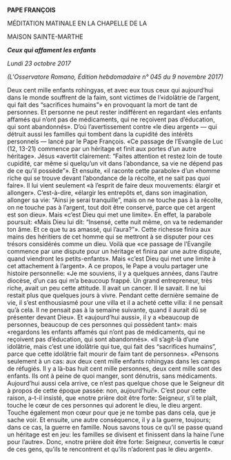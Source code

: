 **PAPE FRANÇOIS**

MÉDITATION MATINALE EN LA CHAPELLE DE LA

MAISON SAINTE-MARTHE

***Ceux qui affament les enfants***

*Lundi 23 octobre 2017*

*(L'Osservatore Romano, Édition hebdomadaire n° 045 du 9 novembre 2017)*

Deux cent mille enfants rohingyas, et avec eux tous ceux qui aujourd’hui dans le monde souffrent de la faim, sont victimes de l’«idolâtrie de l’argent, qui fait des “sacrifices humains”» en provoquant la mort de tant de personnes. Et personne ne peut rester indifférent en regardant «les enfants affamés qui n’ont pas de médicaments, qui ne reçoivent pas d’éducation, qui sont abandonnés». D’où l’avertissement contre «le dieu argent» — qui détruit aussi les familles qui tombent dans la cupidité des intérêts personnels — lancé par le Pape François. «Ce passage de l’Evangile de Luc (12, 13-21) commence par un héritage et finit aux portes d’un autre héritage». Jésus «avertit clairement: “Faites attention et restez loin de toute cupidité, car même si quelqu’un vit dans l’abondance, sa vie ne dépend pas de ce qu’il possède”». Et ensuite, «il raconte cette parabole» d’un «homme riche qui se trouve devant l’abondance de la récolte, et ne sait pas quoi faire». Il lui vient seulement «à l’esprit de faire deux mouvements: élargir et allonger». C’est-à-dire, «élargir les entrepôts et, dans son imagination, allonger sa vie: “Ainsi je serai tranquille”, mais on ne touche pas à la récolte, on ne touche pas à l’argent, tout doit être conservé, parce que cet argent est son dieu». Mais «c’est Dieu qui met une limite». En effet, la parabole poursuit: «Mais Dieu lui dit: “Insensé, cette nuit même, on va te redemander ton âme. Et ce que tu as amassé, qui l’aura?”». Cette richesse finira aux mains des héritiers de cet homme qui se mettront à se disputer pour ces trésors considérés comme un dieu. Voilà que «ce passage de l’Evangile commence par une dispute pour un héritage et finira par une autre dispute, quand viendront les petits-enfants». Mais «c’est Dieu qui met une limite à cet attachement à l’argent». A ce propos, le Pape a voulu partager une histoire personnelle: «Je me souviens, il y a quelques années, dans l’autre diocèse, d’un cas qui m’a beaucoup frappé. Un grand entrepreneur, très riche, avait un peu cette attitude. Il avait un cancer. Il le savait. Il ne lui restait plus que quelques jours à vivre. Pendant cette dernière semaine de vie, il s’est enthousiasmé pour une villa et il a acheté cette villa: il ne pensait qu’à cela. Il ne pensait pas à la semaine suivante, quand il aurait dû se présenter devant Dieu». Et «aujourd’hui aussi», il y a «beaucoup de personnes, beaucoup de ces personnes qui possèdent tant»: mais «regardons les enfants affamés qui n’ont pas de médicaments, qui ne reçoivent pas d’éducation, qui sont abandonnés». «Il s’agit-là d’une idolâtrie, mais c’est une idolâtrie qui tue, qui fait des “sacrifices humains”, parce que cette idolâtrie fait mourir de faim tant de personnes». «Pensons seulement à un cas: aux deux cent mille enfants rohingyas dans les camps de réfugiés. Il y a là-bas huit cent mille personnes, deux cent mille sont des enfants. Ils ont à peine de quoi manger, sont dénutris, sans médicaments. Aujourd’hui aussi cela arrive, ce n’est pas quelque chose que le Seigneur dit à propos de cette époque passée: non, aujourd’hui!». C’est pour cette raison, a-t-il insisté, que «notre prière doit être forte: Seigneur, s’il te plaît, touche le cœur de ces personnes qui adorent le dieu, le dieu argent. Touche également mon cœur pour que je ne tombe pas dans cela, que je sache voir. Et ensuite, une autre conséquence, il y a la guerre, toujours; dans ce cas, la guerre en famille. Nous savons tous ce qu’il se passe quand un héritage est en jeu: les familles se divisent et finissent dans la haine l’une pour l’autre». Donc, «notre prière doit être forte: Seigneur, convertis le cœur de ces gens, qu’ils te rencontrent et qu’ils n’adorent pas le dieu argent».
